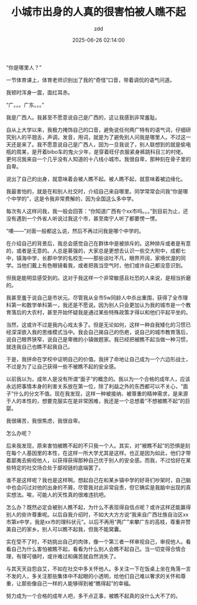 ﻿---
layout:     post
title:      "小城市出身的人真的很害怕被人瞧不起"
subtitle:   ""
date:       2025-06-26 02:14:00
author:     "zdd"
header-img: "img/bg-walle.jpg"
catalog: true
tags:
    - zdd的生活日常
---

“你是哪里人？”

一节体育课上，体育老师识别出了我的“奇怪”口音，带着调侃的语气问道。

我顿时浑身一震，面红耳赤。

“广。。。广东。。。”

我是广西人。我甚至不愿意说自己是广西的，这让我感到非常羞耻。

自从上大学以来，我极力掩饰自己的口音，避免说任何两广特有的语气词，仔细研究别人的平翘舌，声调，发音，用词，就是为了避免别人问我是哪里人。不过这一天还是来了。我不愿意说自己是广西人，因为一旦我说了，别人联想到的就是偷电瓶的周某，是开着bibo车的鬼火少年，是穿着旺仔衣服紧身裤跳科目三的村佬。更何况我来自一个几乎没有人知道的十八线小城市。我很自卑，那种刻在骨子里的自卑。

说出了自己的出身，就意味着会被人瞧不起。被人瞧不起，就意味着被边缘化。


我最害怕的，就是在和别人社交时，介绍自己来自哪里。同学常常会问我“你是哪个中学的”，这是令我非常费解的，因为全国这么多中学。

每次有人这样问我，我一般会回答：“你知道广西有个xx市吗。。。”到目前为止，还没有遇到一个外省人听说过我这个市，甚至南宁人听了都要愣一愣。

“噢——”对面一般都这么说，然后不再过问我是哪个中学的。

在介绍自己的背景后，我总会感觉自己在群体中是被排斥的。这种排斥或者是有意的，或者是无意的。人总是慕强的，大家总是更想去认识一些交大附中，成都七中，镇海中学，长郡中学的名校生——那些谈吐不凡，眼界开阔，家境优渥的同学。当他们戴上有色眼镜看我，或者把我当空气时，他们或许自己都没意识到。

但我是能明显感受到的。这对于我这样一个非常敏感且社恐的人来说，是相当折磨的。

我甚至羞于说自己是市状元。尽管我从全市5w同龄人中杀出重围，获得了全市理科第一和数学单科第一，我还是不愿说。因为别人只会更加认为我的城市是一个教育落后的大农村，甚至开始怀疑我是通过某些特殊政策才得以和他们平起平坐的。

当然，这或许不过是我内心戏太多了。但是无论如何，这样一种自我矮化的习惯已经深深嵌入我的思维模式当中。我会自己揭自己的伤疤，说自己的城市教育落后，说自己眼界狭窄，说自己是卑微的小镇做题家。我已经把被瞧不起当做一种习惯，就连我自己也瞧不起我自己。

于是，我拼命在学校中证明自己的价值。我拼了命地让自己成为一个六边形战士，不过是为了让自己获得一些不被瞧不起的安全感。

以前我以为，成年人是没有所谓“面子”的概念的。我以为一个合格的成年人，应该永远把事情本身的利害关系放在第一位，除了利益之外的东西都可以不关心，“面子”什么的分文不值。现在我发现，这样一种被接纳、被尊重的精神需求，是来源于人的本性的，想要克服实在是非常困难，我还是一个总想着“不想被瞧不起”的巨婴。

我很痛苦，我很焦虑，我很自卑。

怎么办呢？

后来我发现，原来害怕被瞧不起的不只我一个人。其实，对“被瞧不起”的恐惧是刻在每个人基因里的本性，在这样一所大学尤其是这样。也正是因为如此，他们才带着鄙夷去俯视他人，以获得获得那种自己优于别人的安全感。而我，不过恰好在某些特定的社交场合处于鄙视链的底端罢了。

谁不是这样呢？我也是这样啊。想起自己在和某乡镇中学的好哥们吵架时，自己脑中也会闪过对他的出身的不屑，尽管我对此非常自责，但它确实是我脑中出现的真实想法。唉，可能人的天性真的很难违抗吧。

怎么办？既然必定会被别人瞧不起，为什么不表现得自信点呢？或许这样还能赢得别人的些许尊重呢。以后自我介绍时，不如大大方方说“我来自广西壮族自治区xx市第x中学，我是xx市的理科状元”。以后不再用“两广”来攀广东的高枝，尊重并赞美自己的家乡。别人可以瞧不起我，但我不能窝囊。

实在受不了时，不妨挑出自己的肉体，像一个第三者一样审视自己，审视他人。看看自己为什么害怕被瞧不起，看看为什么别人会瞧不起自己。当一切变得合情合理，有理可循时，或许难过和痛苦就自然消失了。

与其天天自怨自艾，不如在社交中多关怀他人。多关注一下在饭桌上坐在角落一言不发的人，多关注那些集体中不起眼的小透明，给他们自己难以奢求的关怀和尊重，让那些像自己一样的人能够得到被“瞧得起”的幸福。

努力成为一个合格的成年人吧，多干点正事，被瞧不起真的没什么大不了的。
